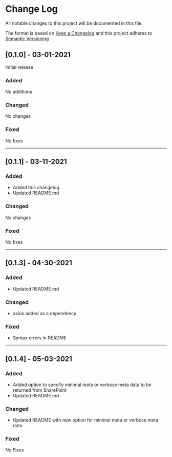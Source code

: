 
# Change Log

All notable changes to this project will be documented in this file.

The format is based on [Keep a Changelog](http://keepachangelog.com/)
and this project adheres to [Semantic Versioning](http://semver.org/)

## [0.1.0] - 03-01-2021

Initial release

### Added

No additions

### Changed

No changes

### Fixed

No fixes

---

## [0.1.1] - 03-11-2021

### Added

- Added this changelog
- Updated README.md

### Changed

No changes

### Fixed

No fixes

---

## [0.1.3] - 04-30-2021

### Added

- Updated README.md

### Changed

- axios added as a dependency

### Fixed

- Syntax errors in README

---

## [0.1.4] - 05-03-2021

### Added

- Added option to specify minimal meta or verbose meta data to be returned from SharePoint
- Updated README.md

### Changed

- Updated README with new option for minimal meta or verbose meta data

### Fixed

No Fixes

